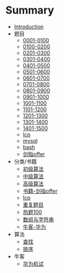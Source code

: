 # Summary

* [Introduction](README.md)
* 题目
    - [0001-0100](docs/source/question/0001-0100.md)
    - [0100-0200](docs/source/question/0101-0200.md)
    - [0201-0300](docs/source/question/0201-0300.md)
    - [0301-0400](docs/source/question/0301-0400.md)
    - [0401-0500](docs/source/question/0401-0500.md)
    - [0501-0600](docs/source/question/0501-0600.md)
    - [0601-0700](docs/source/question/0601-0700.md)
    - [0701-0800](docs/source/question/0701-0800.md)
    - [0801-0900](docs/source/question/0801-0900.md)
    - [0901-1000](docs/source/question/0901-1000.md)
    - [1001-1100](docs/source/question/1001-1100.md)
    - [1101-1200](docs/source/question/1101-1200.md)
    - [1201-1300](docs/source/question/1201-1300.md)
    - [1301-1400](docs/source/question/1301-1400.md)
    - [1401-1500](docs/source/question/1401-1500.md)
    - [lcp](docs/source/question/lcp.md)
    - [mysql](docs/source/question/mysql.md)
    - [bash](docs/source/question/bash.md)
    - [剑指offer](docs/source/question/offer.md)
* 分类/书籍
    - [初级算法](docs/source/classification/easy.md)
    - [中级算法](docs/source/classification/medium.md)
    - [高级算法](docs/source/classification/hard.md)
    - [书籍-剑指offer](docs/source/classification/offer.md)
    - [lcp](docs/source/classification/lcp.md)
    - [重复题目](docs/source/question/same.md)
    - [热题100](docs/source/classification/hot-100.md)
    - [数组与字符串](docs/source/classification/array_and_string.md)
    - [牛客-华为](docs/source/nowcoder/hw.md)
* 算法
    - [查找](docs/source/algorithm/1-search.md)
    - [排序](docs/source/algorithm/2-sort.md)
* 牛客
    - [华为机试](docs/source/classification/nowcoder_hw.md)
    
    